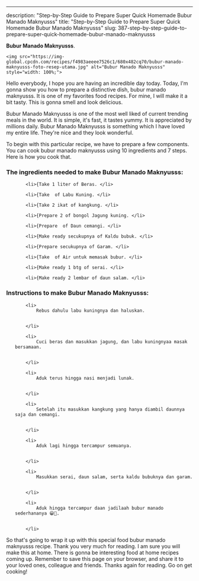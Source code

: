---
description: "Step-by-Step Guide to Prepare Super Quick Homemade Bubur Manado Maknyusss"
title: "Step-by-Step Guide to Prepare Super Quick Homemade Bubur Manado Maknyusss"
slug: 387-step-by-step-guide-to-prepare-super-quick-homemade-bubur-manado-maknyusss

<p>
	<strong>Bubur Manado Maknyusss</strong>. 
	
</p>
<p>
	
	<img src="https://img-global.cpcdn.com/recipes/f4983aeeee7526c1/680x482cq70/bubur-manado-maknyusss-foto-resep-utama.jpg" alt="Bubur Manado Maknyusss" style="width: 100%;">
	
	
</p>
<p>
	Hello everybody, I hope you are having an incredible day today. Today, I'm gonna show you how to prepare a distinctive dish, bubur manado maknyusss. It is one of my favorites food recipes. For mine, I will make it a bit tasty. This is gonna smell and look delicious.
</p>
	
<p>
	Bubur Manado Maknyusss is one of the most well liked of current trending meals in the world. It is simple, it's fast, it tastes yummy. It is appreciated by millions daily. Bubur Manado Maknyusss is something which I have loved my entire life. They're nice and they look wonderful.
</p>
<p>
	
</p>

<p>
To begin with this particular recipe, we have to prepare a few components. You can cook bubur manado maknyusss using 10 ingredients and 7 steps. Here is how you cook that.
</p>

<h3>The ingredients needed to make Bubur Manado Maknyusss:</h3>

<ol>
	
		<li>{Take 1 liter of Beras. </li>
	
		<li>{Take  of Labu Kuning. </li>
	
		<li>{Take 2 ikat of kangkung. </li>
	
		<li>{Prepare 2 of bongol Jagung kuning. </li>
	
		<li>{Prepare  of Daun cemangi. </li>
	
		<li>{Make ready secukupnya of Kaldu bubuk. </li>
	
		<li>{Prepare secukupnya of Garam. </li>
	
		<li>{Take  of Air untuk memasak bubur. </li>
	
		<li>{Make ready 1 btg of serai. </li>
	
		<li>{Make ready 2 lembar of daun salam. </li>
	
</ol>
<p>
	
</p>

<h3>Instructions to make Bubur Manado Maknyusss:</h3>

<ol>
	
		<li>
			Rebus dahulu labu kuningnya dan haluskan.
			
			
		</li>
	
		<li>
			Cuci beras dan masukkan jagung, dan labu kuningnyaa masak bersamaan.
			
			
		</li>
	
		<li>
			Aduk terus hingga nasi menjadi lunak.
			
			
		</li>
	
		<li>
			Setelah itu masukkan kangkung yang hanya diambil daunnya saja dan cemangi.
			
			
		</li>
	
		<li>
			Aduk lagi hingga tercampur semuanya.
			
			
		</li>
	
		<li>
			Masukkan serai, daun salam, serta kaldu bubuknya dan garam.
			
			
		</li>
	
		<li>
			Aduk hingga tercampur daan jadilaah bubur manado sederhananya 😁🤭.
			
			
		</li>
	
</ol>

<p>
	
</p>

<p>
	So that's going to wrap it up with this special food bubur manado maknyusss recipe. Thank you very much for reading. I am sure you will make this at home. There is gonna be interesting food at home recipes coming up. Remember to save this page on your browser, and share it to your loved ones, colleague and friends. Thanks again for reading. Go on get cooking!
</p>
